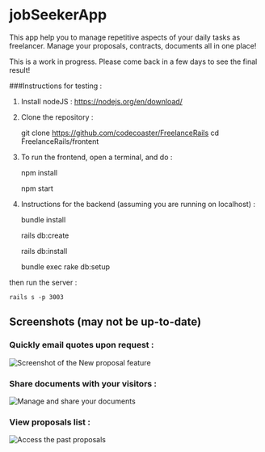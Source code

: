 # jobSeekerApp

This app help you to manage repetitive aspects of your daily tasks as freelancer.  Manage your proposals, contracts, documents all in one place!

This is a work in progress.  Please come back in a few days to see the final result!

###Instructions for testing : 

1) Install nodeJS : https://nodejs.org/en/download/

2) Clone the repository :
    
    git clone https://github.com/codecoaster/FreelanceRails
    cd FreelanceRails/frontent

3) To run the frontend, open a terminal, and do : 

    npm install       
    
    npm start


4) Instructions for the backend (assuming you are running on localhost) : 

    bundle install

    rails db:create

    rails db:install

    bundle exec rake db:setup

then run the server : 

    rails s -p 3003


## Screenshots (may not be up-to-date)

### Quickly email quotes upon request : 
![Screenshot of the New proposal feature](https://github.com/codecoaster/FreelanceRails/raw/master/frontend/images/sample1.png )


### Share documents with your visitors :
![Manage and share your documents](https://github.com/codecoaster/FreelanceRails/raw/master/frontend/images/sample2.png )




### View proposals list :
![Access the past proposals](https://github.com/codecoaster/FreelanceRails/raw/master/frontend/images/sample3.png )


